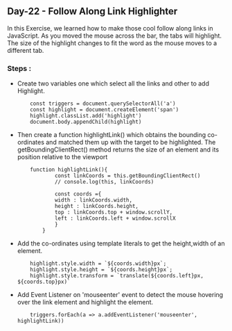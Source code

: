 ## Day-22 -  Follow Along Link Highlighter

In this Exercise, we learned how to make those cool follow along links in JavaScript. As you moved the mouse across the bar, the tabs will highlight. The size of the highlight changes to fit the word as the mouse moves to a different tab. 

### Steps :
- Create two variables one which select all the links and other to add Highlight.
    ```
        const triggers = document.querySelectorAll('a')
        const highlight = document.createElement('span')
        highlight.classList.add('highlight')
        document.body.appendChild(highlight)
    ```
- Then create a function highlightLink() which obtains the bounding co-ordinates and matched them up with the target to be highlighted. The getBoundingClientRect() method returns the size of an element and its position relative to the viewport
    ```
        function highlightLink(){
                const linkCoords = this.getBoundingClientRect()
                // console.log(this, linkCoords)

                const coords ={
                width : linkCoords.width,
                height : linkCoords.height,
                top : linkCoords.top + window.scrollY,
                left : linkCoords.left + window.scrollX
                }
            }
    ```
- Add the co-ordinates using template literals to get the height,width of an element.
    ```
        highlight.style.width = `${coords.width}px`;
        highlight.style.height = `${coords.height}px`;
        highlight.style.transform = `translate(${coords.left}px, ${coords.top}px)`
    ```
- Add Event Listener on 'mouseenter' event to detect the mouse hovering over the link element and highlight the element.
    ```
        triggers.forEach(a => a.addEventListener('mouseenter', highlightLink))
    ```